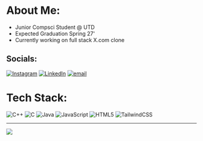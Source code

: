 # About Me:
* Junior Compsci Student @ UTD
* Expected Graduation Spring 27'
* Currently working on full stack X.com clone


## Socials:
[![Instagram](https://img.shields.io/badge/Instagram-%23E4405F.svg?logo=Instagram&logoColor=white)](https://instagram.com/garrhock) [![LinkedIn](https://img.shields.io/badge/LinkedIn-%230077B5.svg?logo=linkedin&logoColor=white)](https://linkedin.com/in/garrett-hockersmith) [![email](https://img.shields.io/badge/Email-D14836?logo=gmail&logoColor=white)](mailto:texgeh@gmail.com) 

# Tech Stack:
![C++](https://img.shields.io/badge/c++-%2300599C.svg?style=for-the-badge&logo=c%2B%2B&logoColor=white) ![C](https://img.shields.io/badge/c-%2300599C.svg?style=for-the-badge&logo=c&logoColor=white) ![Java](https://img.shields.io/badge/java-%23ED8B00.svg?style=for-the-badge&logo=openjdk&logoColor=white) ![JavaScript](https://img.shields.io/badge/javascript-%23323330.svg?style=for-the-badge&logo=javascript&logoColor=%23F7DF1E) ![HTML5](https://img.shields.io/badge/html5-%23E34F26.svg?style=for-the-badge&logo=html5&logoColor=white) ![TailwindCSS](https://img.shields.io/badge/tailwindcss-%2338B2AC.svg?style=for-the-badge&logo=tailwind-css&logoColor=white)

---
[![](https://visitcount.itsvg.in/api?id=garrhock&icon=0&color=0)](https://visitcount.itsvg.in)

<!-- Proudly created with GPRM ( https://gprm.itsvg.in ) -->
